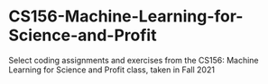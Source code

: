 # CS156-Machine-Learning-for-Science-and-Profit
Select coding assignments and exercises from the CS156: Machine Learning for Science and Profit class, taken in Fall 2021
